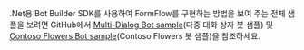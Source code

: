 .Net용 Bot Builder SDK를 사용하여 FormFlow를 구현하는 방법을 보여 주는 전체 샘플을 보려면 GitHub에서 <a href="https://github.com/Microsoft/BotBuilder-Samples/tree/master/CSharp/core-MultiDialogs" target="_blank">Multi-Dialog Bot sample</a>(다중 대화 상자 봇 샘플) 및 <a href="https://github.com/Microsoft/BotBuilder-Samples/tree/master/CSharp/demo-ContosoFlowers" target="_blank">Contoso Flowers Bot sample</a>(Contoso Flowers 봇 샘플)을 참조하세요.

